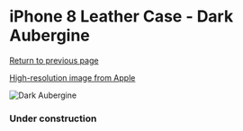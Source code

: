 # iPhone 8 Leather Case - Dark Aubergine

[Return to previous page](/iphone_7)

[High-resolution image from Apple](https://store.storeimages.cdn-apple.com/8756/as-images.apple.com/is/MQHD2?wid=4500&hei=4500&fmt=png)

<div style="width: 384px"><img src="/everypreview/MQHD2.png" alt="Dark Aubergine"></div>

### Under construction
